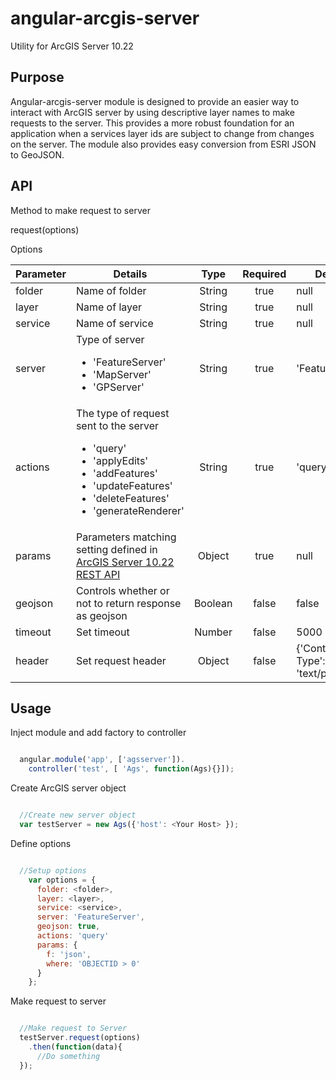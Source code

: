 angular-arcgis-server
======================================

Utility for ArcGIS Server 10.22

## Purpose

Angular-arcgis-server module is designed to provide an easier way to interact with ArcGIS server by using descriptive layer names to make requests to the server. This provides a more robust foundation for an application when a services layer ids are subject to change from changes on the server. The module also provides easy conversion from ESRI JSON to GeoJSON.

## API

Method to make request to server

request(options)

Options

| Parameter  | Details | Type | Required | Default |
| :------------- | ------------- | :-----------: | :-----------: | -------------- |
| folder  | Name of folder  | String | true | null |
| layer   | Name of layer   | String | true | null |
| service | Name of service | String | true | null |
| server  | Type of server <ul><li>'FeatureServer'</li><li>'MapServer'</li><li>'GPServer'</li></ul> | String | true | 'FeatureServer' |
| actions | The type of request sent to the server <ul><li>'query'</li><li>'applyEdits'</li><li>'addFeatures'</li><li>'updateFeatures'</li><li>'deleteFeatures'</li><li>'generateRenderer'</li></ul> | String | true | 'query' |
| params  | Parameters matching setting defined in [ArcGIS Server 10.22 REST API](http://resources.arcgis.com/en/help/arcgis-rest-api/index.html#/The_ArcGIS_REST_API/02r300000054000000/)| Object | true | null |
| geojson | Controls whether or not to return response as geojson | Boolean | false | false |
| timeout | Set timeout | Number | false | 5000 |
| header  | Set request header | Object | false | {'Content-Type': 'text/plain'} |


## Usage

Inject module and add factory to controller

```javascript

  angular.module('app', ['agsserver']).
    controller('test', [ 'Ags', function(Ags){}]);

```

Create ArcGIS server object

```javascript

  //Create new server object
  var testServer = new Ags({'host': <Your Host> });

```

Define options

```javascript

  //Setup options
    var options = {
      folder: <folder>,
      layer: <layer>,
      service: <service>,
      server: 'FeatureServer',
      geojson: true,
      actions: 'query'
      params: {
        f: 'json',
        where: 'OBJECTID > 0'
      }
    };

```

Make request to server

```javascript

  //Make request to Server
  testServer.request(options)
    .then(function(data){
      //Do something
  });

```
